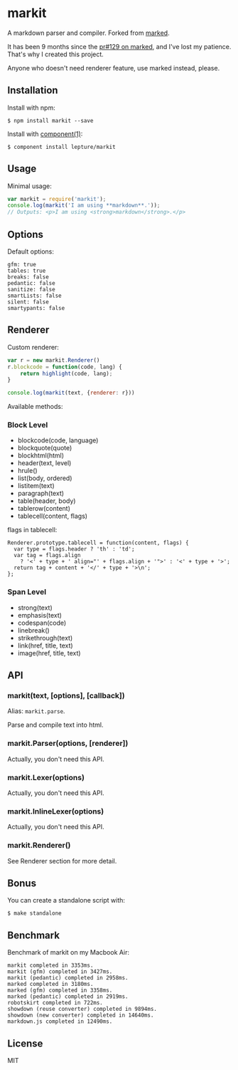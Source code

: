 # markit

A markdown parser and compiler. Forked from [marked](https://github.com/chjj/marked).

It has been 9 months since the [pr#129 on marked](https://github.com/chjj/marked/pull/129), and I've lost my patience. That's why I created this project.

Anyone who doesn't need renderer feature, use marked instead, please.

## Installation

Install with npm:

    $ npm install markit --save

Install with [component(1)](http://component.io):

    $ component install lepture/markit

## Usage

Minimal usage:

```javascript
var markit = require('markit');
console.log(markit('I am using **markdown**.'));
// Outputs: <p>I am using <strong>markdown</strong>.</p>
```

## Options

Default options:

    gfm: true
    tables: true
    breaks: false
    pedantic: false
    sanitize: false
    smartLists: false
    silent: false
    smartypants: false

## Renderer

Custom renderer:

```javascript
var r = new markit.Renderer()
r.blockcode = function(code, lang) {
    return highlight(code, lang);
}

console.log(markit(text, {renderer: r}))
```

Available methods:

### Block Level

- blockcode(code, language)
- blockquote(quote)
- blockhtml(html)
- header(text, level)
- hrule()
- list(body, ordered)
- listitem(text)
- paragraph(text)
- table(header, body)
- tablerow(content)
- tablecell(content, flags)

flags in tablecell:

```
Renderer.prototype.tablecell = function(content, flags) {
  var type = flags.header ? 'th' : 'td';
  var tag = flags.align
    ? '<' + type + ' align="' + flags.align + '">' : '<' + type + '>';
  return tag + content + '</' + type + '>\n';
};
```

### Span Level

- strong(text)
- emphasis(text)
- codespan(code)
- linebreak()
- strikethrough(text)
- link(href, title, text)
- image(href, title, text)

## API

### markit(text, [options], [callback])

Alias: `markit.parse`.

Parse and compile text into html.

### markit.Parser(options, [renderer])

Actually, you don't need this API.

### markit.Lexer(options)

Actually, you don't need this API.

### markit.InlineLexer(options)

Actually, you don't need this API.

### markit.Renderer()

See Renderer section for more detail.

## Bonus

You can create a standalone script with:

    $ make standalone

## Benchmark

Benchmark of markit on my Macbook Air:

```
markit completed in 3353ms.
markit (gfm) completed in 3427ms.
markit (pedantic) completed in 2958ms.
marked completed in 3180ms.
marked (gfm) completed in 3358ms.
marked (pedantic) completed in 2919ms.
robotskirt completed in 722ms.
showdown (reuse converter) completed in 9894ms.
showdown (new converter) completed in 14640ms.
markdown.js completed in 12490ms.
```

## License

MIT
